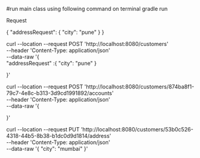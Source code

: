 #run main class using following command on terminal
gradle run

Request

{
"addressRequest": {
"city": "pune"
}
}

curl --location --request POST 'http://localhost:8080/customers' \
--header 'Content-Type: application/json' \
--data-raw '{   
"addressRequest" :{
"city": "pune"
}

}'


curl --location --request POST 'http://localhost:8080/customers/874ba8f1-79c7-4e8c-b313-3d9cd1991892/accounts' \
--header 'Content-Type: application/json' \
--data-raw '{

}'


curl --location --request PUT 'http://localhost:8080/customers/53b0c526-4318-44b5-8b38-b1dc0d9d1814/address' \
--header 'Content-Type: application/json' \
--data-raw '{
"city": "mumbai"
}'
